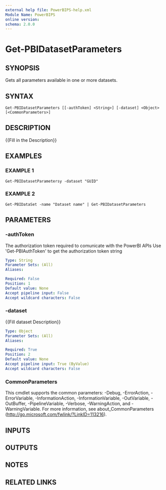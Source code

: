 ```yaml
---
external help file: PowerBIPS-help.xml
Module Name: PowerBIPS
online version:
schema: 2.0.0
---
```


# Get-PBIDatasetParameters

## SYNOPSIS
Gets all parameters available in one or more datasets.

## SYNTAX

```
Get-PBIDatasetParameters [[-authToken] <String>] [-dataset] <Object> [<CommonParameters>]
```

## DESCRIPTION
{{Fill in the Description}}

## EXAMPLES

### EXAMPLE 1
```
Get-PBIDatasetParametersy -dataset "GUID"
```

### EXAMPLE 2
```
Get-PBIDataSet -name "Dataset name" | Get-PBIDatasetParameters
```

## PARAMETERS

### -authToken
The authorization token required to comunicate with the PowerBI APIs
Use 'Get-PBIAuthToken' to get the authorization token string

```yaml
Type: String
Parameter Sets: (All)
Aliases:

Required: False
Position: 1
Default value: None
Accept pipeline input: False
Accept wildcard characters: False
```

### -dataset
{{Fill dataset Description}}

```yaml
Type: Object
Parameter Sets: (All)
Aliases:

Required: True
Position: 2
Default value: None
Accept pipeline input: True (ByValue)
Accept wildcard characters: False
```

### CommonParameters
This cmdlet supports the common parameters: -Debug, -ErrorAction, -ErrorVariable, -InformationAction, -InformationVariable, -OutVariable, -OutBuffer, -PipelineVariable, -Verbose, -WarningAction, and -WarningVariable.
For more information, see about_CommonParameters (http://go.microsoft.com/fwlink/?LinkID=113216).

## INPUTS

## OUTPUTS

## NOTES

## RELATED LINKS
